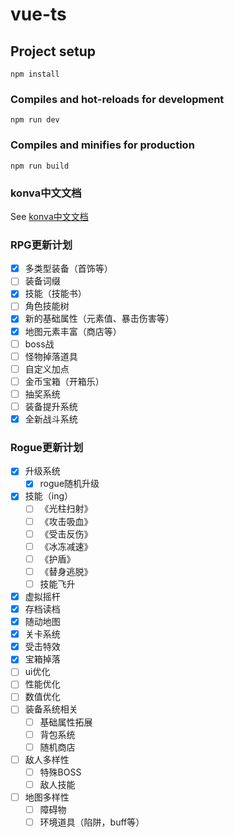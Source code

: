 # vue-ts

## Project setup
```
npm install
```

### Compiles and hot-reloads for development
```
npm run dev
```

### Compiles and minifies for production
```
npm run build
```

### konva中文文档
See [konva中文文档](http://konvajs-doc.bluehymn.com/docs/)

### RPG更新计划
- [x] 多类型装备（首饰等）
- [ ] 装备词缀
- [x] 技能（技能书）
- [ ] 角色技能树
- [x] 新的基础属性（元素值、暴击伤害等）
- [x] 地图元素丰富（商店等）
- [ ] boss战
- [ ] 怪物掉落道具
- [ ] 自定义加点
- [ ] 金币宝箱（开箱乐）
- [ ] 抽奖系统
- [ ] 装备提升系统
- [x] 全新战斗系统

### Rogue更新计划
- [x] 升级系统
  - [x] rogue随机升级
- [x] 技能（ing）
  - [ ] 《光柱扫射》
  - [ ] 《攻击吸血》
  - [ ] 《受击反伤》
  - [ ] 《冰冻减速》
  - [ ] 《护盾》
  - [ ] 《替身逃脱》
  + [ ] 技能飞升
- [x] 虚拟摇杆
- [x] 存档读档
- [x] 随动地图
- [x] 关卡系统
- [x] 受击特效
- [x] 宝箱掉落
- [ ] ui优化
- [ ] 性能优化
- [ ] 数值优化
- [ ] 装备系统相关
  - [ ] 基础属性拓展
  - [ ] 背包系统
  - [ ] 随机商店
- [ ] 敌人多样性
  - [ ] 特殊BOSS
  - [ ] 敌人技能
- [ ] 地图多样性
  - [ ] 障碍物
  - [ ] 环境道具（陷阱，buff等）
